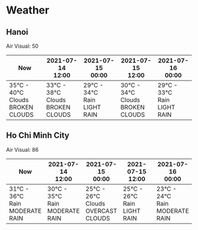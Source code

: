 # Weather

## Hanoi

Air Visual: 50

<table>

<thead>

<tr>

<th>Now</th>

<th>
<div>2021-07-14</div>
<div>12:00</div>
</th>
<th>
<div>2021-07-15</div>
<div>00:00</div>
</th>
<th>
<div>2021-07-15</div>
<div>12:00</div>
</th>
<th>
<div>2021-07-16</div>
<div>00:00</div>
</th>

</tr>

</thead>

<tbody>

<tr>

<td width="20%">
<div>35°C - 40°C</div>
<div>Clouds</div>
<div>BROKEN CLOUDS</div>
</td>

<td width="20%">
<div>33°C - 38°C</div>
<div>Clouds</div>
<div>BROKEN CLOUDS</div>
</td>
<td width="20%">
<div>29°C - 34°C</div>
<div>Rain</div>
<div>LIGHT RAIN</div>
</td>
<td width="20%">
<div>30°C - 34°C</div>
<div>Clouds</div>
<div>BROKEN CLOUDS</div>
</td>
<td width="20%">
<div>29°C - 33°C</div>
<div>Rain</div>
<div>LIGHT RAIN</div>
</td>

</tr>

</tbody>

</table>

## Ho Chi Minh City

Air Visual: 86

<table>

<thead>

<tr>

<th>Now</th>

<th>
<div>2021-07-14</div>
<div>12:00</div>
</th>
<th>
<div>2021-07-15</div>
<div>00:00</div>
</th>
<th>
<div>2021-07-15</div>
<div>12:00</div>
</th>
<th>
<div>2021-07-16</div>
<div>00:00</div>
</th>

</tr>

</thead>

<tbody>

<tr>

<td width="20%">
<div>31°C - 36°C</div>
<div>Rain</div>
<div>MODERATE RAIN</div>
</td>

<td width="20%">
<div>30°C - 35°C</div>
<div>Rain</div>
<div>MODERATE RAIN</div>
</td>
<td width="20%">
<div>25°C - 26°C</div>
<div>Clouds</div>
<div>OVERCAST CLOUDS</div>
</td>
<td width="20%">
<div>25°C - 26°C</div>
<div>Rain</div>
<div>LIGHT RAIN</div>
</td>
<td width="20%">
<div>23°C - 24°C</div>
<div>Rain</div>
<div>MODERATE RAIN</div>
</td>

</tr>

</tbody>

</table>
